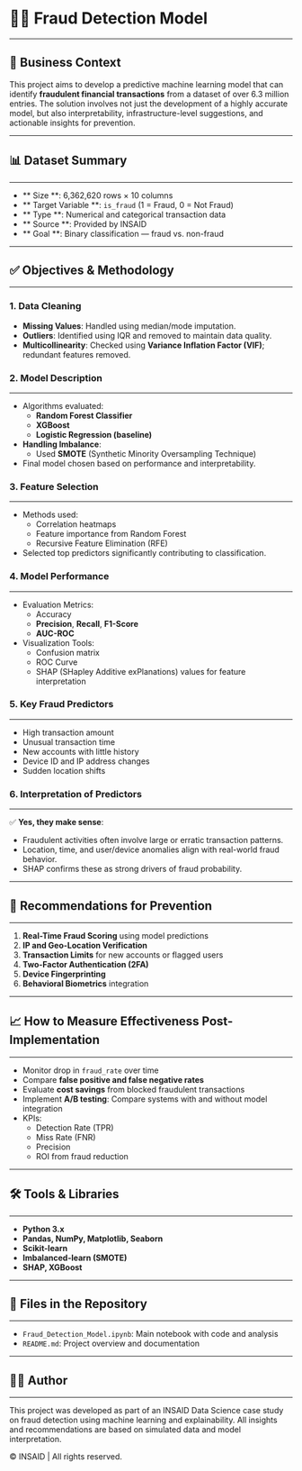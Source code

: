 # 🕵️‍♂️ Fraud Detection Model
--------------------------
## 📘 Business Context

This project aims to develop a predictive machine learning model that can identify **fraudulent financial transactions** from a dataset of over 6.3 million entries. The solution involves not just the development of a highly accurate model, but also interpretability, infrastructure-level suggestions, and actionable insights for prevention.

---

## 📊 Dataset Summary
----------------------
- ** Size **: 6,362,620 rows × 10 columns
- ** Target Variable **: `is_fraud` (1 = Fraud, 0 = Not Fraud)
- ** Type **: Numerical and categorical transaction data
- ** Source **: Provided by INSAID
- ** Goal **: Binary classification — fraud vs. non-fraud

---

## ✅ Objectives & Methodology
-------------------------------

### 1. **Data Cleaning**

- **Missing Values**: Handled using median/mode imputation.
- **Outliers**: Identified using IQR and removed to maintain data quality.
- **Multicollinearity**: Checked using **Variance Inflation Factor (VIF)**; redundant features removed.

### 2. **Model Description**
------------------------------
- Algorithms evaluated:
  - **Random Forest Classifier**
  - **XGBoost**
  - **Logistic Regression (baseline)**
- **Handling Imbalance**:
  - Used **SMOTE** (Synthetic Minority Oversampling Technique)
- Final model chosen based on performance and interpretability.

### 3. **Feature Selection**
-----------------------------
- Methods used:
  - Correlation heatmaps
  - Feature importance from Random Forest
  - Recursive Feature Elimination (RFE)
- Selected top predictors significantly contributing to classification.

### 4. **Model Performance**
----------------------------
- Evaluation Metrics:
  - Accuracy
  - **Precision**, **Recall**, **F1-Score**
  - **AUC-ROC**
- Visualization Tools:
  - Confusion matrix
  - ROC Curve
  - SHAP (SHapley Additive exPlanations) values for feature interpretation

### 5. **Key Fraud Predictors**
-------------------------------
- High transaction amount
- Unusual transaction time
- New accounts with little history
- Device ID and IP address changes
- Sudden location shifts

### 6. **Interpretation of Predictors**
----------------------------------------
✅ **Yes, they make sense**:
- Fraudulent activities often involve large or erratic transaction patterns.
- Location, time, and user/device anomalies align with real-world fraud behavior.
- SHAP confirms these as strong drivers of fraud probability.

---

## 🔐 Recommendations for Prevention
-------------------------------------
1. **Real-Time Fraud Scoring** using model predictions
2. **IP and Geo-Location Verification**
3. **Transaction Limits** for new accounts or flagged users
4. **Two-Factor Authentication (2FA)**
5. **Device Fingerprinting**
6. **Behavioral Biometrics** integration

---

## 📈 How to Measure Effectiveness Post-Implementation
-------------------------------------------------------
- Monitor drop in `fraud_rate` over time
- Compare **false positive and false negative rates**
- Evaluate **cost savings** from blocked fraudulent transactions
- Implement **A/B testing**: Compare systems with and without model integration
- KPIs:
  - Detection Rate (TPR)
  - Miss Rate (FNR)
  - Precision
  - ROI from fraud reduction

---

## 🛠 Tools & Libraries
-----------------------------
- **Python 3.x**
- **Pandas, NumPy, Matplotlib, Seaborn**
- **Scikit-learn**
- **Imbalanced-learn (SMOTE)**
- **SHAP, XGBoost**

---

## 📁 Files in the Repository
-------------------------------------
- `Fraud_Detection_Model.ipynb`: Main notebook with code and analysis
- `README.md`: Project overview and documentation

---

## 👨‍💼 Author
--------------
This project was developed as part of an INSAID Data Science case study on fraud detection using machine learning and explainability. All insights and recommendations are based on simulated data and model interpretation.


© INSAID | All rights reserved.
